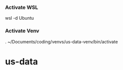 ### Activate WSL
wsl -d Ubuntu

### Activate Venv
. ~/Documents/coding/venvs/us-data-venv/bin/activate

# us-data
